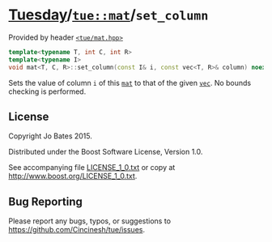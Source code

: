 [Tuesday](../../../README.md)/[`tue::mat`](../../headers/mat.md)/`set_column`
=============================================================================
Provided by header [`<tue/mat.hpp>`](../../headers/mat.md)

```c++
template<typename T, int C, int R>
template<typename I>
void mat<T, C, R>::set_column(const I& i, const vec<T, R>& column) noexcept;
```

Sets the value of column `i` of this [`mat`](../../headers/mat.md) to that of
the given [`vec`](../../headers/vec.md). No bounds checking is performed.

License
-------
Copyright Jo Bates 2015.

Distributed under the Boost Software License, Version 1.0.

See accompanying file [LICENSE_1_0.txt](../../../LICENSE_1_0.txt) or copy at
http://www.boost.org/LICENSE_1_0.txt.

Bug Reporting
-------------
Please report any bugs, typos, or suggestions to
https://github.com/Cincinesh/tue/issues.
